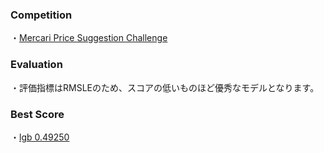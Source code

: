 
### Competition
・[Mercari Price Suggestion Challenge](https://www.kaggle.com/c/mercari-price-suggestion-challenge)

### Evaluation
・評価指標はRMSLEのため、スコアの低いものほど優秀なモデルとなります。

### Best Score
・[lgb 0.49250](https://www.kaggle.com/yshiml/mercari-lgb-2?scriptVersionId=67632226)

